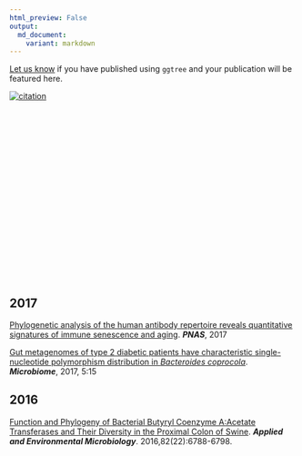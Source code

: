 ```yaml
---
html_preview: False
output:
  md_document:
    variant: markdown
---
```


<!-- AddToAny BEGIN -->
<div class="a2a_kit a2a_kit_size_32 a2a_default_style">

<a class="a2a_dd" href="//www.addtoany.com/share"></a>
<a class="a2a_button_facebook"></a> <a class="a2a_button_twitter"></a>
<a class="a2a_button_google_plus"></a>
<a class="a2a_button_pinterest"></a> <a class="a2a_button_reddit"></a>
<a class="a2a_button_sina_weibo"></a> <a class="a2a_button_wechat"></a>
<a class="a2a_button_douban"></a>

</div>

<script async src="//static.addtoany.com/menu/page.js"></script>
<!-- AddToAny END -->
<link rel="stylesheet" href="https://guangchuangyu.github.io/css/font-awesome.min.css">

[Let us know](https://github.com/GuangchuangYu/featured_img) if you have
published using `ggtree` and your publication will be featured here.

[![citation](https://img.shields.io/badge/cited%20by-14-blue.svg?style=flat)](https://scholar.google.com.hk/scholar?oi=bibs&hl=en&cites=7268358477862164627)
<link rel='stylesheet' href=https://guangchuangyu.github.io/resume/css/morris.css>
<script src='https://guangchuangyu.github.io/resume/css/jquery.min.js' type='text/javascript'></script>
<script src='https://guangchuangyu.github.io/resume/css/raphael-min.js' type='text/javascript'></script>
<script src='https://guangchuangyu.github.io/resume/css/morris-0.4.2.min.js' type='text/javascript'></script>
<style>
  .rChart {
    display: block;
    margin-left: auto; 
    margin-right: auto;
    width: 800px;
    height: 300px;
  }  
  </style>
<div id="chart8dd434d08fe" class="rChart morris">

</div>

<script type='text/javascript'>
    var chartParams = {
 "element": "chart8dd434d08fe",
"width":            800,
"height":            400,
"xkey": "year",
"ykeys": [
 "cites" 
],
"data": [
 {
 "year": 2016,
"cites":              1,
"pubid": "HtEfBTGE9r8C" 
},
{
 "year": 2017,
"cites":             13,
"pubid": "HtEfBTGE9r8C" 
} 
],
"id": "chart8dd434d08fe",
"labels": "cites" 
},
      chartType = "Bar"
    new Morris[chartType](chartParams)
</script>
<!-- citation:=HtEfBTGE9r8C:=7268358477862164627 -->
<!-- article_citation:=HtEfBTGE9r8C -->
<i class="fa fa-calendar"></i> 2017
-----------------------------------

[Phylogenetic analysis of the human antibody repertoire reveals
quantitative signatures of immune senescence and
aging](http://dx.doi.org/10.1073/pnas.1617959114). ***PNAS***, 2017

[Gut metagenomes of type 2 diabetic patients have characteristic
single-nucleotide polymorphism distribution in *Bacteroides
coprocola*](https://microbiomejournal.biomedcentral.com/articles/10.1186/s40168-017-0232-3).
***Microbiome***, 2017, 5:15

<i class="fa fa-calendar"></i> 2016
-----------------------------------

[Function and Phylogeny of Bacterial Butyryl Coenzyme A:Acetate
Transferases and Their Diversity in the Proximal Colon of
Swine](http://aem.asm.org/content/82/22/6788.short). ***Applied and
Environmental Microbiology***. 2016,82(22):6788-6798.
